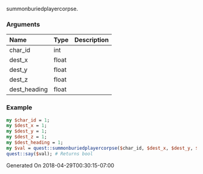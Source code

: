 summonburiedplayercorpse.
### Arguments
**Name**|**Type**|**Description**
:---|:---|:---
char_id|int|
dest_x|float|
dest_y|float|
dest_z|float|
dest_heading|float|

### Example

```perl
my $char_id = 1;
my $dest_x = 1;
my $dest_y = 1;
my $dest_z = 1;
my $dest_heading = 1;
my $val = quest::summonburiedplayercorpse($char_id, $dest_x, $dest_y, $dest_z, $dest_heading);
quest::say($val); # Returns bool
```


Generated On 2018-04-29T00:30:15-07:00